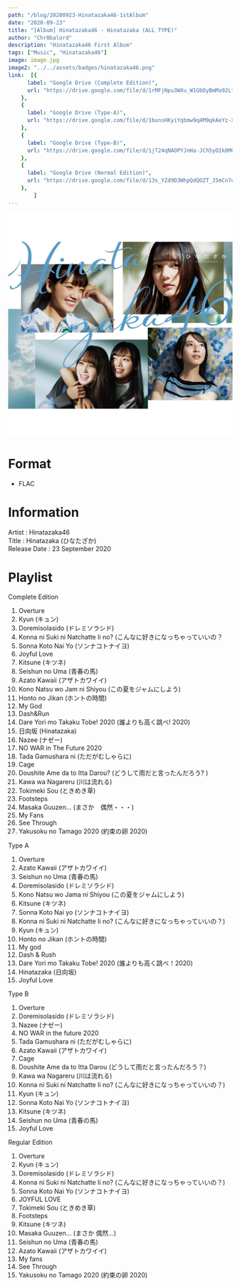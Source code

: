 ```yaml
---
path: "/blog/20200923-Hinatazaka46-1stAlbum"
date: "2020-09-23"
title: "[Album] Hinatazaka46 - Hinatazaka (ALL TYPE)"
author: "Chr0balord"
description: "Hinatazaka46 First Album"
tags: ["Music", "Hinatazaka46"]
image: image.jpg
image2: "../../assets/badges/hinatazaka46.png"
link:  [{
      label: "Google Drive (Complete Edition)",
      url: "https://drive.google.com/file/d/1rMFjNpu3WXu_W1GbDyBmMa92LtfeE20P/view?usp=sharing",
    },
    {
      label: "Google Drive (Type-A)",
      url: "https://drive.google.com/file/d/1bunsHKyiYqbmw9q4M9qkAeYz-XrTMXfi/view?usp=sharing",
    },
    {
      label: "Google Drive (Type-B)",
      url: "https://drive.google.com/file/d/1jT24qNAOPYJnHa-JCh5yOIk0MGaproKg/view?usp=sharing",
    },
    {
      label: "Google Drive (Normal Edition)",
      url: "https://drive.google.com/file/d/13s_YZd9D3WhpQdQOZT_J5mCn7qtoqdE2/view?usp=sharing",
    },
        ]
---
```


![[Music] Cover Album Hinatazaka Type A](./image.jpg)

# Format

- FLAC

# Information

Artist          : Hinatazaka46 <br>
Title           : Hinatazaka (ひなたざか) <br>
Release Date    : 23 September 2020 <br>

# Playlist

Complete Edition <br>

1. Overture 
2. Kyun (キュン)
3. Doremisolasido (ドレミソラシド)
4. Konna ni Suki ni Natchatte Ii no? (こんなに好きになっちゃっていいの？
5. Sonna Koto Nai Yo (ソンナコトナイヨ)
6. Joyful Love 
7. Kitsune (キツネ)
8. Seishun no Uma (青春の馬)
9. Azato Kawaii (アザトカワイイ)
10. Kono Natsu wo Jam ni Shiyou (この夏をジャムにしよう)
11. Honto no Jikan (ホントの時間)
12. My God 
13. Dash&Run 
14. Dare Yori mo Takaku Tobe! 2020 (誰よりも高く跳べ! 2020)
15. 日向坂 (Hinatazaka) 
16. Nazee (ナゼー)
17. NO WAR in The Future 2020
18. Tada Gamushara ni (ただがむしゃらに)
19. Cage 
20. Doushite Ame da to Itta Darou? (どうして雨だと言ったんだろう? )
21. Kawa wa Nagareru (川は流れる)
22. Tokimeki Sou (ときめき草)
23. Footsteps 
24. Masaka Guuzen... (まさか　偶然・・・)
25. My Fans 
26. See Through 
27. Yakusoku no Tamago 2020 (約束の卵 2020)

Type A <br>

1. Overture
2. Azato Kawaii (アザトカワイイ)
3. Seishun no Uma (青春の馬)
4. Doremisolasido (ドレミソラシド)
5. Kono Natsu wo Jama ni Shiyou (この夏をジャムにしよう)
6. Kitsune (キツネ)
7. Sonna Koto Nai yo (ソンナコトナイヨ)
8. Konna ni Suki ni Natchatte Ii no? (こんなに好きになっちゃっていいの？)
9. Kyun (キュン)
10. Honto no Jikan (ホントの時間)
11. My god
12. Dash & Rush
13. Dare Yori mo Takaku Tobe! 2020 (誰よりも高く跳べ！2020)
14. Hinatazaka (日向坂)
15. Joyful Love

Type B <br>

1. Overture
2. Doremisolasido (ドレミソラシド)
3. Nazee (ナゼー)
4. NO WAR in the future 2020
5. Tada Gamushara ni (ただがむしゃらに)
6. Azato Kawaii (アザトカワイイ)
7. Cage
8. Doushite Ame da to Itta Darou (どうして雨だと言ったんだろう？)
9. Kawa wa Nagareru (川は流れる)
10. Konna ni Suki ni Natchatte Ii no? (こんなに好きになっちゃっていいの？)
11. Kyun (キュン)
12. Sonna Koto Nai Yo (ソンナコトナイヨ)
13. Kitsune (キツネ)
14. Seishun no Uma (青春の馬)
15. Joyful Love

Regular Edition

1. Overture
2. Kyun (キュン)
3. Doremisolasido (ドレミソラシド)
4. Konna ni Suki ni Natchatte Ii no? (こんなに好きになっちゃっていいの？)
5. Sonna Koto Nai Yo (ソンナコトナイヨ)
6. JOYFUL LOVE
7. Tokimeki Sou (ときめき草)
8. Footsteps
9. Kitsune (キツネ)
10. Masaka Guuzen… (まさか 偶然…)
11. Seishun no Uma (青春の馬)
12. Azato Kawaii (アザトカワイイ)
13. My fans
14. See Through
15. Yakusoku no Tamago 2020 (約束の卵 2020)